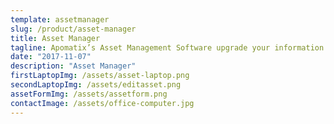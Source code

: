 ```yaml
---
template: assetmanager
slug: /product/asset-manager
title: Asset Manager
tagline: Apomatix’s Asset Management Software upgrade your information asset management
date: "2017-11-07"
description: "Asset Manager"
firstLaptopImg: /assets/asset-laptop.png
secondLaptopImg: /assets/editasset.png
assetFormImg: /assets/assetform.png
contactImage: /assets/office-computer.jpg
---
```

